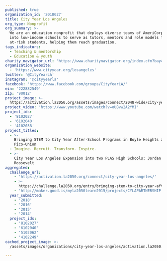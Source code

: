 ```yaml
---
published: true
organization_id: '2018027'
title: City Year Los Angeles
org_type: Nonprofit
org_summary: >-
  We are an education nonprofit that deploys diverse teams of AmeriCorps members
  into low-income schools to serve as tutors, mentors and role models for
  at-risk students, helping them reach graduation.
tags_indicators:
  - Teaching & mentorship
  - Education & youth
charity_navigator_url: 'https://www.charitynavigator.org/index.cfm?bay=search.profile&ein=222882549'
organization_website:
  - 'https://www.cityyear.org/losangeles'
twitter: '@CityYearLA'
instagram: '@cityyearla'
facebook: 'https://www.facebook.com/groups/CityYearLA/'
ein: '222882549'
zip: '90012'
project_image: >-
  https://activation.la2050.org/assets/images/connect/2048-wide/city-year-los-angeles.jpg
project_video: 'https://www.youtube.com/watch?v=oUBvw2A2YMI'
project_ids:
  - '8102027'
  - '6102040'
  - '4102038'
project_titles:
  - >-
    Bringing STEM to City Year After-School Programs in Boyle Heights and
    Pico-Union
  - Imagine. Recruit. Transform. Inspire.
  - >-
    City Year Los Angeles Expansion into two PLAS High Schools: Jordan and
    Roosevelt
aggregated:
  challenge_url:
    - 'https://activation.la2050.org/connect/city-year-los-angeles/'
    - >-
      https://challenge.la2050.org/entry/bringing-stem-to-city-year-after-school-programs-in-boyle-heights-and-pico-union
    - 'http://maker.good.is/myla2050learn2015/projects/CYLAPARTNERSHIP.html'
  year_submitted:
    - '2018'
    - '2016'
    - '2015'
    - '2014'
  project_ids:
    - '8102027'
    - '6102040'
    - '5102062'
    - '4102249'
cached_project_image: >-
  /assets/images/organizations/city-year-los-angeles/activation.la2050.org/assets/images/connect/2048-wide/city-year-los-angeles.jpg

---
```

